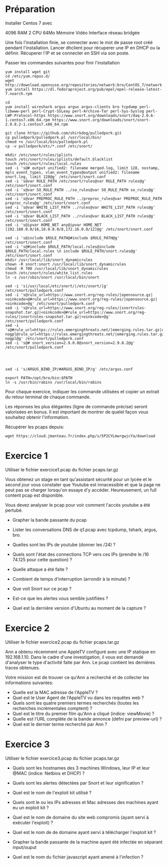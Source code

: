 # Préparation

Installer Centos 7 avec

4096 RAM
2 CPU
64Mo Mémoire Vidéo
Interface réseau bridgée

Une fois l'installation finie, se connecter avec le mot de passe root créé pendant l'installation. Lancer dhclient pour récuperer une IP en DHCP ou la définir. Récuperer l'IP et se connecter en SSH via son poste.

Passer les commandes suivantes pour finir l'installation

```
yum install wget git
cd /etc/yum.repos.d/
wget http://download.opensuse.org/repositories/network:bro/CentOS_7/network:bro.repo
yum install https://dl.fedoraproject.org/pub/epel/epel-release-latest-7.noarch.rpm

cd
yum install wireshark argus argus argus-clients bro tcpdump perl-libwww-perl perl-Crypt-SSLeay perl-Archive-Tar perl-Sys-Syslog perl-LWP-Protocol-https https://www.snort.org/downloads/snort/daq-2.0.6-1.centos7.x86_64.rpm https://www.snort.org/downloads/snort/snort-2.9.8.2-1.centos7.x86_64.rpm

git clone https://github.com/shirkdog/pulledpork.git
cp pulledpork/pulledpork.pl /usr/local/bin/
chmod +x /usr/local/bin/pulledpork.pl
cp -v pulledpork/etc/*.conf /etc/snort/

mkdir /etc/snort/rules/iplists
touch /etc/snort/rules/iplists/default.blacklist
touch /etc/snort/rules/local.rules
sed -i 's@# output unified2: filename merged.log, limit 128, nostamp, mpls_event_types, vlan_event_types@output unified2: filename snort.log, limit 128@g' /etc/snort/snort.conf
sed -i 's@var RULE_PATH /etc/snort/rules@var RULE_PATH rules@g' /etc/snort/snort.conf
sed -i 's@var SO_RULE_PATH ../so_rules@var SO_RULE_PATH so_rules@g' /etc/snort/snort.conf
sed -i 's@var PREPROC_RULE_PATH ../preproc_rules@var PREPROC_RULE_PATH preproc_rules@g' /etc/snort/snort.conf
sed -i 's@var WHITE_LIST_PATH ../rules@var WHITE_LIST_PATH rules@g' /etc/snort/snort.conf
sed -i 's@var BLACK_LIST_PATH ../rules@var BLACK_LIST_PATH rules@g' /etc/snort/snort.conf
sed -i 's@ipvar HOME_NET any@ipvar HOME_NET [192.168.0.0/16,10.0.0.0/8,172.16.0.0/12]@g' /etc/snort/snort.conf

sed -i 's@include $RULE_PATH@#include $RULE_PATH@g' /etc/snort/snort.conf
sed -i 's@#include $RULE_PATH/local.rules@include $RULE_PATH/local.rules \n include $RULE_PATH/snort.rules@g' /etc/snort/snort.conf
mkdir /usr/local/lib/snort_dynamicrules
chown -R snort:snort /usr/local/lib/snort_dynamicrules
chmod -R 700 /usr/local/lib/snort_dynamicrules
touch /etc/snort/rules/white_list.rules
ln -s /usr/sbin/snort /usr/local/bin/snort

sed -i 's|/usr/local/etc/snort/|/etc/snort/|g' /etc/snort/pulledpork.conf
sed -i 's@rule_url=https://www.snort.org/reg-rules/|opensource.gz|<oinkcode>@#rule_url=https://www.snort.org/reg-rules/|opensource.gz|<oinkcode>@g' /etc/snort/pulledpork.conf
sed -i 's@rule_url=https://www.snort.org/reg-rules/|snortrules-snapshot.tar.gz|<oinkcode>@#rule_url=https://www.snort.org/reg-rules/|snortrules-snapshot.tar.gz|<oinkcode>@g' /etc/snort/pulledpork.conf
sed -i 's@#rule_url=https://rules.emergingthreats.net/|emerging.rules.tar.gz|open-nogpl@rule_url=https://rules.emergingthreats.net/|emerging.rules.tar.gz|open-nogpl@g' /etc/snort/pulledpork.conf
sed -i 's@# snort_version=2.9.0.0@snort_version=2.9.8.2@g' /etc/snort/pulledpork.conf




sed -i 's/ARGUS_BIND_IP/#ARGUS_BIND_IP/g' /etc/argus.conf

export PATH=/opt/bro/bin:$PATH
ln -s /usr/bin/rabins /usr/local/bin/rabins

```

Pour chaque exercice, indiquer les commande utilisées et copier un extrait du retour terminal de chaque commande.

Les réponses les plus élégantes (ligne de commande précise) seront valorisées en bonus. Il est important de montrer de quelel façon vous souhaitez obtenir l'information.

Récupérer les pcaps depuis:
```
wget https://cloud.jmanteau.fr/index.php/s/5P2CYLmwrgwjcYa/download
```

# Exercice 1

Utiliser le fichier exercice1.pcap du fichier pcaps.tar.gz


Vous obtenez un stage en tant qu'assistant sécurité pour un lycée et le second jour vous constater que Youtube est innacessible et que la page ne peut pas se charger lorsqu'on essaye d'y accéder.
Heureusement, un full content pcap est disponible.

Vous devez analyser le pcap pour voir comment l'accès youtube a été pertubé.


* Grapher la bande passante du pcap

* Lister les conversations DNS de q1.pcap avec tcpdump, tshark, argus, bro.

* Quelles sont les IPs de youtube (donner les /24) ?

* Quels sont l'état des connections TCP vers ces IPs (prendre le /16 74.125 pour cette question) ?

* Quelle attaque a été faite ?

* Combient de temps d'interruption (arrondir à la minute) ?

* Que voit Snort sur ce pcap ?

* Est-ce que les alertes vous semble justifiées ?

* Quel est la dernière version d'Ubuntu au moment de la capture ?


# Exercice 2

Utiliser le fichier exercice2.pcap du fichier pcaps.tar.gz

Ann a obtenu récemment une AppleTV configuré avec une IP statique en 192.168.1.10. Dans le cadre d'une investigation, il vous est demandé d'analyser le type d'activité faite par Ann. Le pcap contient les dernières traces obtenues.

Votre mission est de trouver ce qu'Ann a recherché et de collecter les informations suivantes:

* Quelle est la MAC adresse de l'AppleTV ?
* Quel est le User Agent de l'AppleTV vu dans les requêtes web ?
* Quels sont les quatre premiers termes recherchés (toutes les recherches incrémentales comptent) ?
* Quel est le titre du premier film qu'Ann a cliqué (indice: viewMovie) ?
* Quelle est l'URL complète de la bande annonce (défni par preview-url) ?
* Quel est le dernier terme recherché par Ann ?


# Exercice 3

Utiliser le fichier exercice3.pcap du fichier pcaps.tar.gz

* Quels sont les hostnames des 3 machines Windows, leur IP et leur @MAC (indice: Netbios et DHCP) ?

* Quels sont les alertes détectées par Snort et leur signification ?

* Quel est le nom de l'exploit kit utilisé ?

* Quels sont le ou les IPs adresses et Mac adresses des machines ayant eu un exploit kit ?

* Quel est le nom de domaine du site web compromis (ayant servi à exécuter l'exploit) ?

* Quel est le nom de de domaine ayant servi à télécharger l'exploit kit ?

* Grapher la bande passante de la machine ayant été infectée en séparant input/ouput

* Quel est le nom du fichier javascript ayant amené à l'infection ?
